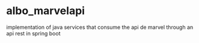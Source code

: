 # albo_marvelapi
implementation of java services that consume the api de marvel through an api rest in spring boot
